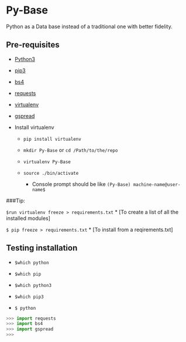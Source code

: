 # Py-Base
Python as a Data base instead of a traditional one with better fidelity.

## Pre-requisites

* [Python3](https://www.python.org/downloads/)
* [pip3](https://bootstrap.pypa.io/get-pip.py)
* [bs4](https://www.crummy.com/software/BeautifulSoup/bs4/doc/)
* [requests](http://docs.python-requests.org/en/master/)
* [virtualenv](http://docs.python-guide.org/en/latest/dev/virtualenvs/)
* [gspread](http://gspread.readthedocs.io/en/latest/)

* Install virtualenv
  * `pip install virtualenv`

  * `mkdir Py-Base` or `cd /Path/to/the/repo`

  * `virtualenv Py-Base`

  * `source ./bin/activate`
    * Console prompt should be like `(Py-Base) machine-name@user-name$` 

###Tip:

`$run virtualenv freeze > requirements.txt`
    * [To create a list of all the installed modules]
    
`$ pip freeze > requirements.txt`
    * [To install from a reqirements.txt]

 
## Testing installation

* `$which python`

* `$which pip`

* `$which python3`

* `$which pip3`

* `$ python`

```python
>>> import requests
>>> import bs4
>>> import gspread
>>>
```
